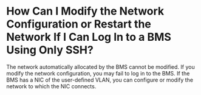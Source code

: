 # How Can I Modify the Network Configuration or Restart the Network If I Can Log In to a BMS Using Only SSH?<a name="EN-US_TOPIC_0068040529"></a>

The network automatically allocated by the BMS cannot be modified. If you modify the network configuration, you may fail to log in to the BMS. If the BMS has a NIC of the user-defined VLAN, you can configure or modify the network to which the NIC connects.

